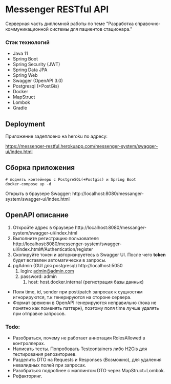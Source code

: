 # Messenger RESTful API

Серверная часть дипломной работы по теме 
"Разработка справочно-коммуникационной системы для пациентов стационара."

### Стэк технологий
- Java 11
- Spring Boot
- Spring Security (JWT)
- Spring Data JPA
- Spring Web
- Swagger (OpenAPI 3.0)
- Postgresql (+PostGis)
- Docker
- MapStruct
- Lombok
- Gradle

<!--
## Сборка приложения
```shell script
# Склонировать проект к себе
git clone https://github.com/devalurum/messenger-system.git

# поднять контейнер c Postgresql(+Postgis) и PgAdmin 
docker-compose up -d

# загружает gradle wrapper
gradlew wrapper

# сборка проекта
gradlew clean build 

# запуск Spring сервиса
java -jar build/libs/messenger-system.jar 
```
-->
## Deployment
Приложение задеплоено на heroku по адресу:

https://messenger-restful.herokuapp.com/messenger-system/swagger-ui/index.html
## Сборка приложения
```shell script
# поднять контейнеры c PostgreSQL(+Postgis) и Spring Boot 
docker-compose up -d
```
Открыть в браузере Swagger: http://localhost:8080/messanger-system/swagger-ui/index.html

## OpenAPI описание
1. Откройте адрес в браузере http://localhost:8080/messanger-system/swagger-ui/index.html
2. Выполните регистрацию пользователя http://localhost:8080/messenger-system/swagger-ui/index.html#/Authentication/register
3. Скопируйте токен и авторизируетесь в Swagger UI. После чего **token** будет вставлен автоматически в запросы.
4. pgAdmin (GUI для postgresql) http://localhost:5050
   1. login: admin@admin.com
   2. password: admin
      1. host: host.docker.internal (регистрация базы данных)
* Поля time, id, sender при post/patch запросах к сущностям игнорируются, т.к генерируются на стороне сервера.
* Формат времени в OpenAPI генерируются неправильно (пока не понятно как поменять паттерн), поэтому поля time лучше удалять при отправке запросов.
### Todo:
- Разобраться, почему не работает аннотация RolesAllowed в контроллерах.
- Написать тесты. Попробовать Testcontainers либо H2Gis для тестирования репозиториев.
- Разделить DTO на Requests и Responses (Возможно), для удаления невалидных полей при запросах.
- Разобраться подробнее с маппингом DTO через MapStruct+Lombok.
- Рефакторинг.
